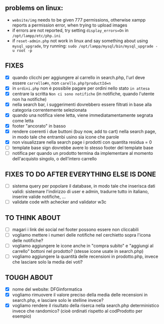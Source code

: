 ## problems on linux:

- `website/img` needs to be given 777 permissions, otherwise xampp reports a permission error, when trying to upload images
- if errors are not reported, try setting `display_errors=On` in `/opt/lampp/etc/php.ini`
- if `reset-admin.php` not work in linux and say something about using `mysql_upgrade`, try running: `sudo /opt/lampp/mysql/bin/mysql_upgrade -u root -p`

## FIXES

- [x] quando clicchi per aggiungere al carrello in search.php, l'url deve essere `carrello#n`, non `carello.php?productId=n`
- [x] in `ordini.php` non è possibile pagare per ordini nello stato `in attesa`
- [x] centrare la scritta `Non ci sono notifiche` (in notifiche, quando l'utente non ha notifiche)
- [x] nella search bar, i suggerimenti dovrebbero essere filtrati in base alla categoria correntemente selezionata
- [x] quando una notifica viene letta, viene immediatamentamente segnata come letta
- [x] footer "ancorato" in basso
- [x] rendere coerenti i due buttoni (buy now, add to cart) nella search page, in modo tale che entrambi usino sia icone che parole
- [x] non visualizzare nella search page i prodotti con quantita residua = 0
- [ ] template base sign dovrebbe avere lo stesso footer del template base
- [ ] notifica per quando un prodotto termina da implementare al momento dell'acquisto singolo, o dell'intero carrello

## FIXES TO DO AFTER EVERYTHING ELSE IS DONE

- [ ] sistema query per popolare il database, in modo tale che inserisca dati validi: sistemare l'indirizzo di user e admin, tradurre tutto in italiano, inserire valide notifiche, ...
- [ ] validate code with achecker and validator w3c

## TO THINK ABOUT

- [ ] magari i link dei social nel footer possono essere non cliccabili
- [ ] vogliamo mettere i numeri delle notifiche nel cerchietto sopra l'icona delle notifiche?
- [ ] vogliamo aggiungere le icone anche in "compra subito" e "aggiungi al carrello" bottoni nel prodotto? (stesse icone usate in search.php)
- [ ] vogliamo aggiungere la quantità delle recensioni in prodotto.php, invece che lasciare solo la media dei voti?

## TOUGH ABOUT

- [x] nome del website: DFGinformatica
- [X] vogliamo rimuovere il valore preciso della media delle recensioni in search.php, e lasciare solo le stelline invece?
- [X] vogliamo rendere il risultato della riserca nella search.php deterministico invece che randomico? (cioè ordinati rispetto al codProdotto per esempio)
